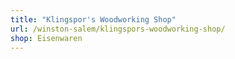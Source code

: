 ```yaml
---
title: "Klingspor's Woodworking Shop"
url: /winston-salem/klingspors-woodworking-shop/
shop: Eisenwaren
---
```

